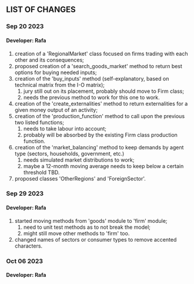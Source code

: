 ## LIST OF CHANGES

### Sep 20 2023

#### Developer: Rafa

1. creation of a 'RegionalMarket' class focused on firms trading with each other and its consequences;
2. proposed creation of a 'search_goods_market' method to return best options for buying needed inputs;
3. creation of the 'buy_inputs' method (self-explanatory, based on technical matrix from the I-O matrix);
   1. jury still out on its placement, probably should move to Firm class;
   2. needs the previous method to work for this one to work.
4. creation of the 'create_externalities' method to return externalities for a given money output of an activity;
5. creation of the 'production_function' method to call upon the previous two listed functions;
   1. needs to take labour into account;
   2. probably will be absorbed by the existing Firm class production function.
6. creation of the 'market_balancing' method to keep demands by agent type (sectors, households, government, etc.)
   1. needs simulated market distributions to work;
   2. maybe a 12-month moving average needs to keep below a certain threshold TBD.
7. proposed classes 'OtherRegions' and 'ForeignSector'.

### Sep 29 2023

#### Developer: Rafa

1. started moving methods from 'goods' module to 'firm' module;
   1. need to unit test methods as to not break the model;
   2. might still move other methods to 'firm' too.
2. changed names of sectors or consumer types to remove accented characters.

### Oct 06 2023

#### Developer: Rafa